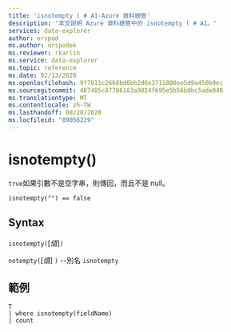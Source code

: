 ```yaml
---
title: 'isnotempty ( # A1-Azure 資料總管'
description: '本文說明 Azure 資料總管中的 isnotempty ( # A1。'
services: data-explorer
author: orspod
ms.author: orspodek
ms.reviewer: rkarlin
ms.service: data-explorer
ms.topic: reference
ms.date: 02/13/2020
ms.openlocfilehash: 9f7811c2668bd0bb2d6e3711800ee5d9a450b9ec
ms.sourcegitcommit: 487485c87706183a9824f695e5b56b0bc5ade048
ms.translationtype: MT
ms.contentlocale: zh-TW
ms.lasthandoff: 08/28/2020
ms.locfileid: "89056229"
---
```

# <a name="isnotempty"></a>isnotempty()

`true`如果引數不是空字串，則傳回，而且不是 null。

```kusto
isnotempty("") == false
```

## <a name="syntax"></a>Syntax

`isnotempty(`[*值*]`)`

`notempty(`[*值*] `)` --別名 `isnotempty`

## <a name="example"></a>範例

```kusto
T
| where isnotempty(fieldName)
| count
```
